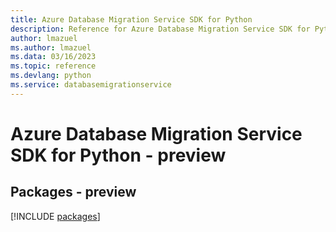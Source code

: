 ```yaml
---
title: Azure Database Migration Service SDK for Python
description: Reference for Azure Database Migration Service SDK for Python
author: lmazuel
ms.author: lmazuel
ms.data: 03/16/2023
ms.topic: reference
ms.devlang: python
ms.service: databasemigrationservice
---
```

# Azure Database Migration Service SDK for Python - preview
## Packages - preview
[!INCLUDE [packages](database-migration-service-index.md)]